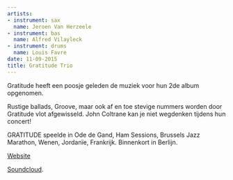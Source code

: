 ```yaml
---
artists:
- instrument: sax
  name: Jeroen Van Herzeele
- instrument: bas
  name: Alfred Vilayleck
- instrument: drums
  name: Louis Favre
date: 11-09-2015
title: Gratitude Trio
---
```

Gratitude heeft een poosje geleden de muziek voor hun 2de album opgenomen. 

Rustige ballads, Groove, maar ook af en toe stevige nummers worden door Gratitude
vlot afgewisseld. John Coltrane kan je niet wegdenken tijdens hun concert! 

GRATITUDE speelde in Ode de Gand, Ham Sessions, Brussels Jazz Marathon, Wenen, 
Jordanïe, Frankrijk. Binnenkort in Berlijn.

[Website](http://gratitudetrio.com/home.php) 

[Soundcloud](https://soundcloud.com/gratitudetrio/psalm).